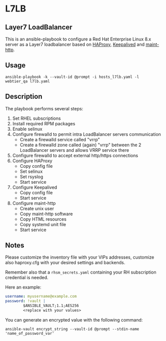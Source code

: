 # L7LB
## Layer7 LoadBalancer

This is an ansible-playbook to configure a Red Hat Enterprise Linux 8.x server
as a Layer7 loadbalancer based on [HAProxy](https://www.haproxy.org/), [Keepalived](https://keepalived.org/) and [maint-http](https://github.com/nicolar/maint-http).

## Usage

```shell
ansible-playbook -k --vault-id @prompt -i hosts_l7lb.yaml -l webtier_qa l7lb.yaml
```

## Description

The playbook performs several steps:
1. Set RHEL subscriptions
2. Install required RPM packages
3. Enable selinux
4. Configure firewalld to permit intra LoadBalancer servers communication
    - Create a firewalld service called "vrrp"
    - Create a firewalld zone called (again) "vrrp" between the 2 LoadBalancer servers and allows VRRP service there
5. Configure firewalld to accept external http/https connections
6. Configure HAProxy
    - Copy config file
    - Set selinux
    - Set rsyslog
    - Start service
7. Configure Keepalived
    - Copy config file
    - Start service
8. Configure maint-http
    - Create unix user
    - Copy maint-http software
    - Copy HTML resources
    - Copy systemd unit file
    - Start service

## Notes

Please customize the inventory file with your VIPs addresses, customize also haproxy.cfg with your desired settings and backends.

Remember also that a ```rhsm_secrets.yaml``` containing your RH subscription credential is needed.

Here an example:
```yaml
username: myusername@example.com
password: !vault |
        $ANSIBLE_VAULT;1.1;AES256
        <replace with your values>
```

You can generate an encrypted value with the following command:
```shell
ansible-vault encrypt_string --vault-id @prompt --stdin-name 'name_of_password_var'
```
